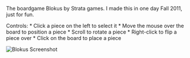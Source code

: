 The boardgame Blokus by Strata games. I made this in one day Fall 2011, just for fun.

Controls:
    *    Click a piece on the left to select it
    *    Move the mouse over the board to position a piece
    *    Scroll to rotate a piece
    *    Right-click to flip a piece over
    *    Click on the board to place a piece

![Blokus Screenshot](http://imgur.com/spGkoBM)